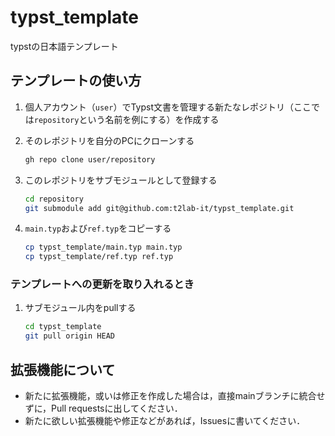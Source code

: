 # typst_template

typstの日本語テンプレート

## テンプレートの使い方

1. 個人アカウント（`user`）でTypst文書を管理する新たなレポジトリ（ここでは`repository`という名前を例にする）を作成する
2. そのレポジトリを自分のPCにクローンする

   ```bash
   gh repo clone user/repository
   ```

3. このレポジトリをサブモジュールとして登録する

   ```bash
   cd repository
   git submodule add git@github.com:t2lab-it/typst_template.git
   ```

4. `main.typ`および`ref.typ`をコピーする

   ```bash
   cp typst_template/main.typ main.typ
   cp typst_template/ref.typ ref.typ
   ```

### テンプレートへの更新を取り入れるとき

1. サブモジュール内をpullする

   ```bash
   cd typst_template
   git pull origin HEAD
   ```

## 拡張機能について

- 新たに拡張機能，或いは修正を作成した場合は，直接mainブランチに統合せずに，Pull requestsに出してください．
- 新たに欲しい拡張機能や修正などがあれば，Issuesに書いてください．
